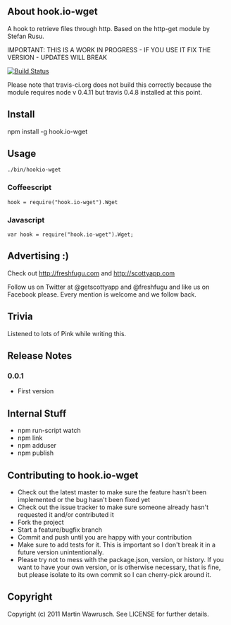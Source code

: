 ## About hook.io-wget

A hook to retrieve files through http. Based on the http-get module by Stefan Rusu.

IMPORTANT: THIS IS A WORK IN PROGRESS - IF YOU USE IT FIX THE VERSION - UPDATES WILL BREAK

[![Build Status](https://secure.travis-ci.org/git@github.com:scottyapp/hook.io-wget.git/hook.io-wget.png)](http://travis-ci.org/scottyapp/hook.io-wget)

Please note that travis-ci.org does not build this correctly because the module requires node v 0.4.11 but travis 0.4.8 installed at this point.

## Install

npm install -g hook.io-wget

## Usage

	./bin/hookio-wget 


### Coffeescript

	hook = require("hook.io-wget").Wget
 
### Javascript

	var hook = require("hook.io-wget").Wget;

## Advertising :)

Check out http://freshfugu.com and http://scottyapp.com

Follow us on Twitter at @getscottyapp and @freshfugu and like us on Facebook please. Every mention is welcome and we follow back.

## Trivia

Listened to lots of Pink while writing this.

## Release Notes

### 0.0.1
* First version

## Internal Stuff

* npm run-script watch
* npm link
* npm adduser
* npm publish

## Contributing to hook.io-wget
 
* Check out the latest master to make sure the feature hasn't been implemented or the bug hasn't been fixed yet
* Check out the issue tracker to make sure someone already hasn't requested it and/or contributed it
* Fork the project
* Start a feature/bugfix branch
* Commit and push until you are happy with your contribution
* Make sure to add tests for it. This is important so I don't break it in a future version unintentionally.
* Please try not to mess with the package.json, version, or history. If you want to have your own version, or is otherwise necessary, that is fine, but please isolate to its own commit so I can cherry-pick around it.

## Copyright

Copyright (c) 2011 Martin Wawrusch. See LICENSE for
further details.


